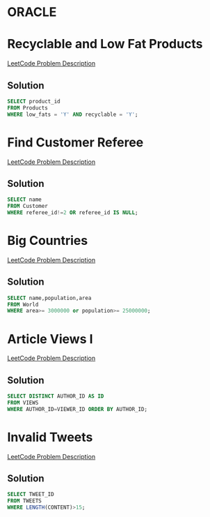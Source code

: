 # ORACLE 

# Recyclable and Low Fat Products
[LeetCode Problem Description](https://leetcode.com/problems/recyclable-and-low-fat-products/description/?envType=study-plan-v2&envId=top-sql-50)
## Solution
```sql
SELECT product_id 
FROM Products 
WHERE low_fats = 'Y' AND recyclable = 'Y';
```

# Find Customer Referee
[LeetCode Problem Description](https://leetcode.com/problems/find-customer-referee/description/?envType=study-plan-v2&envId=top-sql-50)
## Solution
```sql
SELECT name
FROM Customer
WHERE referee_id!=2 OR referee_id IS NULL;
```

# Big Countries
[LeetCode Problem Description](https://leetcode.com/problems/big-countries/description/?envType=study-plan-v2&envId=top-sql-50)
## Solution
```sql
SELECT name,population,area
FROM World
WHERE area>= 3000000 or population>= 25000000;
```

# Article Views I
[LeetCode Problem Description](https://leetcode.com/problems/article-views-i/description/?envType=study-plan-v2&envId=top-sql-50)
## Solution
```sql
SELECT DISTINCT AUTHOR_ID AS ID
FROM VIEWS
WHERE AUTHOR_ID=VIEWER_ID ORDER BY AUTHOR_ID;
```

# Invalid Tweets
[LeetCode Problem Description](https://leetcode.com/problems/invalid-tweets/description/?envType=study-plan-v2&envId=top-sql-50)
## Solution
```sql
SELECT TWEET_ID
FROM TWEETS
WHERE LENGTH(CONTENT)>15;
```
